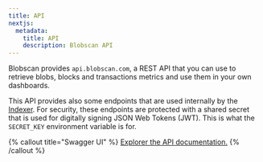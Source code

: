 ```yaml
---
title: API
nextjs:
  metadata:
    title: API
    description: Blobscan API
---
```


Blobscan provides `api.blobscan.com`, a REST API that you can use to retrieve blobs, blocks and transactions metrics and use them in your own dashboards.

This API provides also some endpoints that are used internally by the [Indexer](indexer). For security, these endpoints
are protected with a shared secret that is used for digitally signing JSON Web Tokens (JWT).
This is what the `SECRET_KEY` environment variable is for.

{% callout title="Swagger UI" %}
[Explorer the API documentation.](https://api.blobscan.com/)
{% /callout %}
